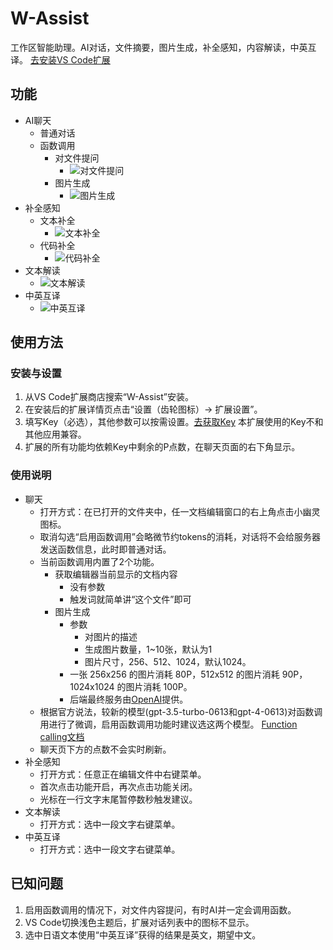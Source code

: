 # W-Assist

工作区智能助理。AI对话，文件摘要，图片生成，补全感知，内容解读，中英互译。
[去安装VS Code扩展](https://marketplace.visualstudio.com/items?itemName=kouyaqi.workspace-assistant)

## 功能
- AI聊天
    - 普通对话
    - 函数调用
        - 对文件提问
            - ![对文件提问](https://walkingon.github.io/gifs/w-assist/chat-file.gif)
        - 图片生成
            - ![图片生成](https://walkingon.github.io/gifs/w-assist/chat-img.gif)
- 补全感知
    - 文本补全
        - ![文本补全](https://walkingon.github.io/gifs/w-assist/completion-text.gif)
    - 代码补全
        - ![代码补全](https://walkingon.github.io/gifs/w-assist/completion-code.gif)
- 文本解读
    -  ![文本解读](https://walkingon.github.io/gifs/w-assist/explain.gif)
- 中英互译
    - ![中英互译](https://walkingon.github.io/gifs/w-assist/translate.gif)

## 使用方法
### 安装与设置
1. 从VS Code扩展商店搜索“W-Assist”安装。
2. 在安装后的扩展详情页点击“设置（齿轮图标）-> 扩展设置”。
3. 填写Key（必选），其他参数可以按需设置。[去获取Key](https://www.apiyin.com/merchant/853) 本扩展使用的Key不和其他应用兼容。
4. 扩展的所有功能均依赖Key中剩余的P点数，在聊天页面的右下角显示。
### 使用说明
- 聊天
    - 打开方式：在已打开的文件夹中，任一文档编辑窗口的右上角点击小幽灵图标。
    - 取消勾选“启用函数调用”会略微节约tokens的消耗，对话将不会给服务器发送函数信息，此时即普通对话。
    - 当前函数调用内置了2个功能。
        - 获取编辑器当前显示的文档内容
            - 没有参数
            - 触发词就简单讲“这个文件”即可
        - 图片生成
            - 参数
                - 对图片的描述
                - 生成图片数量，1~10张，默认为1
                - 图片尺寸，256、512、1024，默认1024。
            - 一张 256x256 的图片消耗 80P，512x512 的图片消耗 90P，1024x1024 的图片消耗 100P。
            - 后端最终服务由[OpenAI](https://platform.openai.com/docs/api-reference/images/create)提供。
    - 根据官方说法，较新的模型(gpt-3.5-turbo-0613和gpt-4-0613)对函数调用进行了微调，启用函数调用功能时建议选这两个模型。 [Function calling文档](https://platform.openai.com/docs/guides/gpt/function-calling)
    - 聊天页下方的点数不会实时刷新。
- 补全感知
    - 打开方式：任意正在编辑文件中右键菜单。
    - 首次点击功能开启，再次点击功能关闭。
    - 光标在一行文字末尾暂停数秒触发建议。
- 文本解读
    - 打开方式：选中一段文字右键菜单。
- 中英互译
    - 打开方式：选中一段文字右键菜单。

## 已知问题
1. 启用函数调用的情况下，对文件内容提问，有时AI并一定会调用函数。
2. VS Code切换浅色主题后，扩展对话列表中的图标不显示。
3. 选中日语文本使用“中英互译”获得的结果是英文，期望中文。
